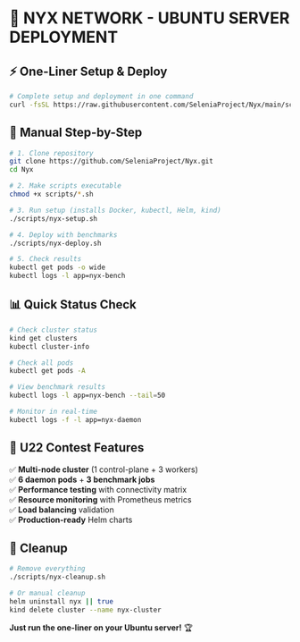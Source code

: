 # 🚀 NYX NETWORK - UBUNTU SERVER DEPLOYMENT

## ⚡ One-Liner Setup & Deploy

```bash
# Complete setup and deployment in one command
curl -fsSL https://raw.githubusercontent.com/SeleniaProject/Nyx/main/scripts/nyx-setup.sh | bash
```

## 🔧 Manual Step-by-Step

```bash
# 1. Clone repository
git clone https://github.com/SeleniaProject/Nyx.git
cd Nyx

# 2. Make scripts executable
chmod +x scripts/*.sh

# 3. Run setup (installs Docker, kubectl, Helm, kind)
./scripts/nyx-setup.sh

# 4. Deploy with benchmarks
./scripts/nyx-deploy.sh

# 5. Check results
kubectl get pods -o wide
kubectl logs -l app=nyx-bench
```

## 📊 Quick Status Check

```bash
# Check cluster status
kind get clusters
kubectl cluster-info

# Check all pods
kubectl get pods -A

# View benchmark results
kubectl logs -l app=nyx-bench --tail=50

# Monitor in real-time
kubectl logs -f -l app=nyx-daemon
```

## 🎯 U22 Contest Features

✅ **Multi-node cluster** (1 control-plane + 3 workers)  
✅ **6 daemon pods** + **3 benchmark jobs**  
✅ **Performance testing** with connectivity matrix  
✅ **Resource monitoring** with Prometheus metrics  
✅ **Load balancing** validation  
✅ **Production-ready** Helm charts  

## 🧹 Cleanup

```bash
# Remove everything
./scripts/nyx-cleanup.sh

# Or manual cleanup
helm uninstall nyx || true
kind delete cluster --name nyx-cluster
```

**Just run the one-liner on your Ubuntu server!** 🏆
